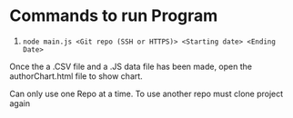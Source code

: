 # Commands to run Program

1. `node main.js <Git repo (SSH or HTTPS)> <Starting date> <Ending Date>`

Once the a .CSV file and a .JS data file has been made, open the authorChart.html file to show chart.

Can only use one Repo at a time. To use another repo must clone project again
